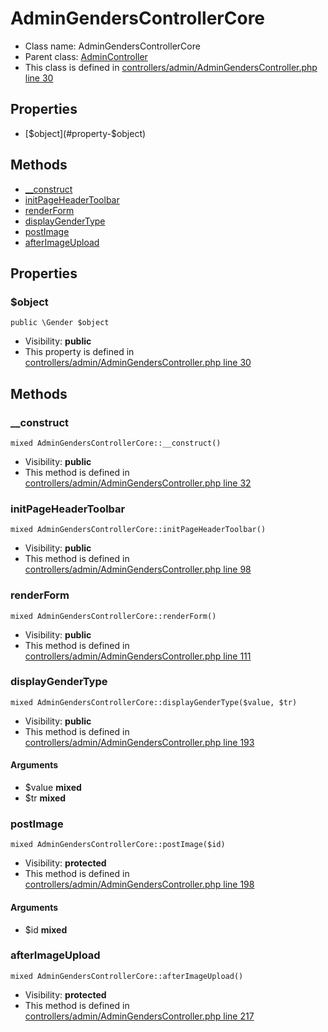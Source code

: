 AdminGendersControllerCore
===============






* Class name: AdminGendersControllerCore
* Parent class: [AdminController](AdminControllerCore)
* This class is defined in [controllers/admin/AdminGendersController.php line 30](https://github.com/PrestaShop/PrestaShop/blob/1.6.1.1/controllers/admin/AdminGendersController.php#L30)





Properties
----------

* [$object](#property-$object)

Methods
-------
* [__construct](#method-__construct)
* [initPageHeaderToolbar](#method-initPageHeaderToolbar)
* [renderForm](#method-renderForm)
* [displayGenderType](#method-displayGenderType)
* [postImage](#method-postImage)
* [afterImageUpload](#method-afterImageUpload)




Properties
----------


### <a name="property-$object"></a>$object

    public \Gender $object





* Visibility: **public**
* This property is defined in [controllers/admin/AdminGendersController.php line 30](https://github.com/PrestaShop/PrestaShop/blob/1.6.1.1/controllers/admin/AdminGendersController.php#L30)


Methods
-------


### <a name="method-__construct"></a>__construct

    mixed AdminGendersControllerCore::__construct()





* Visibility: **public**
* This method is defined in [controllers/admin/AdminGendersController.php line 32](https://github.com/PrestaShop/PrestaShop/blob/1.6.1.1/controllers/admin/AdminGendersController.php#L32)




### <a name="method-initPageHeaderToolbar"></a>initPageHeaderToolbar

    mixed AdminGendersControllerCore::initPageHeaderToolbar()





* Visibility: **public**
* This method is defined in [controllers/admin/AdminGendersController.php line 98](https://github.com/PrestaShop/PrestaShop/blob/1.6.1.1/controllers/admin/AdminGendersController.php#L98)




### <a name="method-renderForm"></a>renderForm

    mixed AdminGendersControllerCore::renderForm()





* Visibility: **public**
* This method is defined in [controllers/admin/AdminGendersController.php line 111](https://github.com/PrestaShop/PrestaShop/blob/1.6.1.1/controllers/admin/AdminGendersController.php#L111)




### <a name="method-displayGenderType"></a>displayGenderType

    mixed AdminGendersControllerCore::displayGenderType($value, $tr)





* Visibility: **public**
* This method is defined in [controllers/admin/AdminGendersController.php line 193](https://github.com/PrestaShop/PrestaShop/blob/1.6.1.1/controllers/admin/AdminGendersController.php#L193)


#### Arguments
* $value **mixed**
* $tr **mixed**



### <a name="method-postImage"></a>postImage

    mixed AdminGendersControllerCore::postImage($id)





* Visibility: **protected**
* This method is defined in [controllers/admin/AdminGendersController.php line 198](https://github.com/PrestaShop/PrestaShop/blob/1.6.1.1/controllers/admin/AdminGendersController.php#L198)


#### Arguments
* $id **mixed**



### <a name="method-afterImageUpload"></a>afterImageUpload

    mixed AdminGendersControllerCore::afterImageUpload()





* Visibility: **protected**
* This method is defined in [controllers/admin/AdminGendersController.php line 217](https://github.com/PrestaShop/PrestaShop/blob/1.6.1.1/controllers/admin/AdminGendersController.php#L217)



